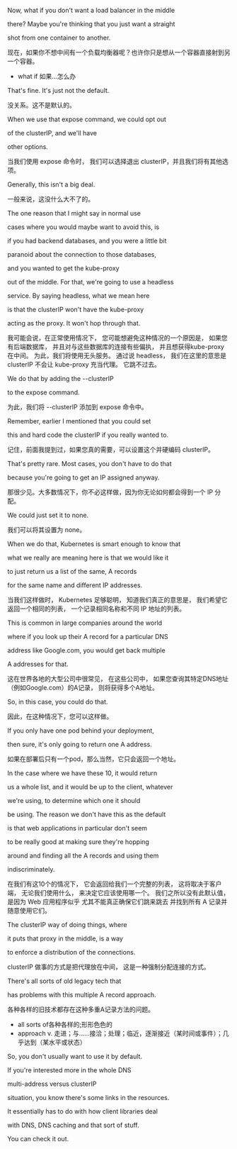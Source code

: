 Now, what if you don't want a load balancer in the middle

there? Maybe you're thinking that you just want a straight

shot from one container to another.

现在，如果你不想中间有一个负载均衡器呢？也许你只是想从一个容器直接射到另一个容器。
* what if 如果…怎么办

That's fine. It's just not the default.

没关系。这不是默认的。

When we use that expose command, we could opt out

of the clusterIP, and we'll have

other options.

当我们使用 expose 命令时，
我们可以选择退出 clusterIP，并且我们将有其他选项。

Generally, this isn't a big deal.

一般来说，这没什么大不了的。

The one reason that I might say in normal use

cases where you would maybe want to avoid this, is

if you had backend databases, and you were a little bit

paranoid about the connection to those databases,

and you wanted to get the kube-proxy

out of the middle. For that, we're going to use a headless

service. By saying headless, what we mean here

is that the clusterIP won't have the kube-proxy

acting as the proxy. It won't hop through that.

我可能会说，在正常使用情况下，
您可能想避免这种情况的一个原因是，
如果您有后端数据库，
并且对与这些数据库的连接有些偏执，
并且想获得kube-proxy 在中间。
为此，我们将使用无头服务。
通过说 headless，
我们在这里的意思是 clusterIP
不会让 kube-proxy 充当代理。
它跳不过去。

We do that by adding the --clusterIP

to the expose command.

为此，我们将 --clusterIP 添加到 expose 命令中。

Remember, earlier I mentioned that you could set

this and hard code the clusterIP if you really wanted to.

记住，前面我提到过，如果您真的需要，可以设置这个并硬编码 clusterIP。

That's pretty rare. Most cases, you don't have to do that

because you're going to get an IP assigned anyway.

那很少见。大多数情况下，你不必这样做，因为你无论如何都会得到一个 IP 分配。

We could just set it to none.

我们可以将其设置为 none。

When we do that, Kubernetes is smart enough to know that

what we really are meaning here is that we would like it

to just return us a list of the same, A records

for the same name and different IP addresses.

当我们这样做时，
Kubernetes 足够聪明，
知道我们真正的意思是，
我们希望它返回一个相同的列表，
一个记录相同名称和不同 IP 地址的列表。

This is common in large companies around the world

where if you look up their A record for a particular DNS

address like Google.com, you would get back multiple

A addresses for that.

这在世界各地的大型公司中很常见，
在这些公司中，
如果您查询其特定DNS地址（例如Google.com）的A记录，
则将获得多个A地址。

So, in this case, you could do that.

因此，在这种情况下，您可以这样做。

If you only have one pod behind your deployment,

then sure, it's only going to return one A address.

如果在部署后只有一个pod，那么当然，它只会返回一个地址。

In the case where we have these 10, it would return

us a whole list, and it would be up to the client, whatever

we're using, to determine which one it should

be using. The reason we don't have this as the default

is that web applications in particular don't seem

to be really good at making sure they're hopping

around and finding all the A records and using them

indiscriminately.

在我们有这10个的情况下，
它会返回给我们一个完整的列表，
这将取决于客户端，
无论我们使用什么，
来决定它应该使用哪一个。
我们之所以没有此默认值，
是因为 Web 应用程序似乎
尤其不能真正确保它们跳来跳去
并找到所有 A 记录并随意使用它们。

The clusterIP way of doing things, where

it puts that proxy in the middle, is a way

to enforce a distribution of the connections.

clusterIP 做事的方式是把代理放在中间，
这是一种强制分配连接的方式。

There's all sorts of old legacy tech that

has problems with this multiple A record approach.

各种各样的旧技术都存在这种多重A记录方法的问题。
* all sorts of各种各样的;形形色色的
* approach v. 走进；与……接洽；处理；临近，逐渐接近（某时间或事件）；几乎达到（某水平或状态）

So, you don't usually want to use it by default.

If you're interested more in the whole DNS

multi-address versus clusterIP

situation, you know there's some links in the resources.

It essentially has to do with how client libraries deal

with DNS, DNS caching and that sort of stuff.

You can check it out.

